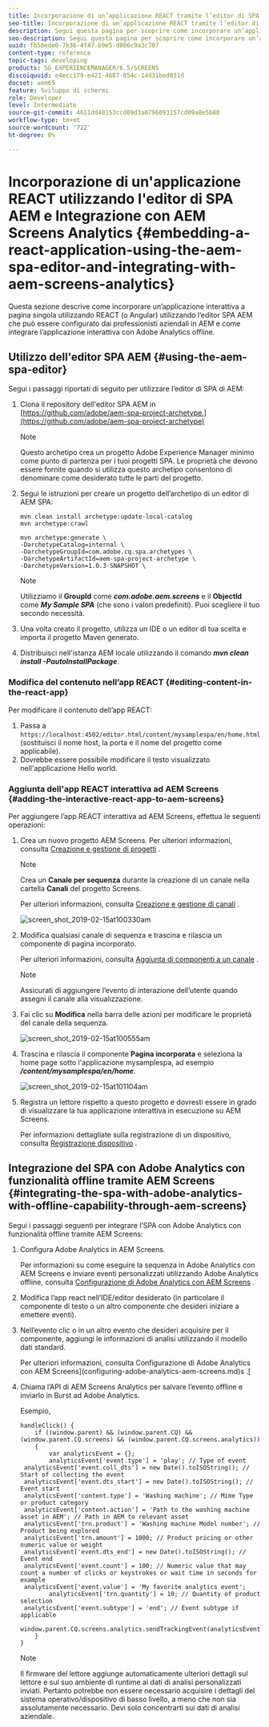 ```yaml
---
title: Incorporazione di un’applicazione REACT tramite l’editor di SPA AEM e Integrazione con AEM Screens Analytics
seo-title: Incorporazione di un’applicazione REACT tramite l’editor di SPA AEM e Integrazione con AEM Screens Analytics
description: Segui questa pagina per scoprire come incorporare un’applicazione interattiva a pagina singola utilizzando REACT (o Angular) utilizzando l’editor SPA AEM che può essere configurato dai professionisti del business in AEM e come integrare l’applicazione interattiva con Adobe Analytics offline.
seo-description: Segui questa pagina per scoprire come incorporare un’applicazione interattiva a pagina singola utilizzando REACT (o Angular) utilizzando l’editor SPA AEM che può essere configurato dai professionisti del business in AEM e come integrare l’applicazione interattiva con Adobe Analytics offline.
uuid: fb56ede0-7b36-4f47-b9e5-d806c9a3c707
content-type: reference
topic-tags: developing
products: SG_EXPERIENCEMANAGER/6.5/SCREENS
discoiquuid: e4ecc179-e421-4687-854c-14d31bed031d
docset: aem65
feature: Sviluppo di schermi
role: Developer
level: Intermediate
source-git-commit: 4611dd40153ccd09d3a0796093157cd09a8e5b80
workflow-type: tm+mt
source-wordcount: '722'
ht-degree: 0%

---
```



# Incorporazione di un&#39;applicazione REACT utilizzando l&#39;editor di SPA AEM e Integrazione con AEM Screens Analytics {#embedding-a-react-application-using-the-aem-spa-editor-and-integrating-with-aem-screens-analytics}

Questa sezione descrive come incorporare un’applicazione interattiva a pagina singola utilizzando REACT (o Angular) utilizzando l’editor SPA AEM che può essere configurato dai professionisti aziendali in AEM e come integrare l’applicazione interattiva con Adobe Analytics offline.

## Utilizzo dell&#39;editor SPA AEM {#using-the-aem-spa-editor}

Segui i passaggi riportati di seguito per utilizzare l’editor di SPA di AEM:

1. Clona il repository dell&#39;editor SPA AEM in [https://github.com/adobe/aem-spa-project-archetype.](https://github.com/adobe/aem-spa-project-archetype)

   >[!NOTE]
   >
   >Questo archetipo crea un progetto Adobe Experience Manager minimo come punto di partenza per i tuoi progetti SPA. Le proprietà che devono essere fornite quando si utilizza questo archetipo consentono di denominare come desiderato tutte le parti del progetto.

1. Segui le istruzioni per creare un progetto dell’archetipo di un editor di AEM SPA:

   ```
   mvn clean install archetype:update-local-catalog
   mvn archetype:crawl
   
   mvn archetype:generate \
   -DarchetypeCatalog=internal \
   -DarchetypeGroupId=com.adobe.cq.spa.archetypes \
   -DarchetypeArtifactId=aem-spa-project-archetype \
   -DarchetypeVersion=1.0.3-SNAPSHOT \
   ```

   >[!NOTE]
   >
   >Utilizziamo il **GroupId** come ***com.adobe.aem.screens*** e il **ObjectId** come ***My Sample SPA*** (che sono i valori predefiniti). Puoi scegliere il tuo secondo necessità.

1. Una volta creato il progetto, utilizza un IDE o un editor di tua scelta e importa il progetto Maven generato.
1. Distribuisci nell&#39;istanza AEM locale utilizzando il comando ***mvn clean install -PautoInstallPackage***.

### Modifica del contenuto nell’app REACT {#editing-content-in-the-react-app}

Per modificare il contenuto dell’app REACT:

1. Passa a `https://localhost:4502/editor.html/content/mysamplespa/en/home.html` (sostituisci il nome host, la porta e il nome del progetto come applicabile).
1. Dovrebbe essere possibile modificare il testo visualizzato nell&#39;applicazione Hello world.

### Aggiunta dell&#39;app REACT interattiva ad AEM Screens {#adding-the-interactive-react-app-to-aem-screens}

Per aggiungere l’app REACT interattiva ad AEM Screens, effettua le seguenti operazioni:

1. Crea un nuovo progetto AEM Screens. Per ulteriori informazioni, consulta [Creazione e gestione di progetti](creating-a-screens-project.md) .

   >[!NOTE]
   >
   >Crea un **Canale per sequenza** durante la creazione di un canale nella cartella **Canali** del progetto Screens.
   >
   >
   >Per ulteriori informazioni, consulta [Creazione e gestione di canali](managing-channels.md) .

   ![screen_shot_2019-02-15at100330am](assets/screen_shot_2019-02-15at100330am.png)

1. Modifica qualsiasi canale di sequenza e trascina e rilascia un componente di pagina incorporato.

   Per ulteriori informazioni, consulta [Aggiunta di componenti a un canale](adding-components-to-a-channel.md) .

   >[!NOTE]
   >
   >Assicurati di aggiungere l’evento di interazione dell’utente quando assegni il canale alla visualizzazione.

1. Fai clic su **Modifica** nella barra delle azioni per modificare le proprietà del canale della sequenza.

   ![screen_shot_2019-02-15at100555am](assets/screen_shot_2019-02-15at100555am.png)

1. Trascina e rilascia il componente **Pagina incorporata** e seleziona la home page sotto l&#39;applicazione mysamplespa, ad esempio ***/content/mysamplespa/en/home***.

   ![screen_shot_2019-02-15at101104am](assets/screen_shot_2019-02-15at101104am.png)

1. Registra un lettore rispetto a questo progetto e dovresti essere in grado di visualizzare la tua applicazione interattiva in esecuzione su AEM Screens.

   Per informazioni dettagliate sulla registrazione di un dispositivo, consulta [Registrazione dispositivo](device-registration.md) .

## Integrazione del SPA con Adobe Analytics con funzionalità offline tramite AEM Screens {#integrating-the-spa-with-adobe-analytics-with-offline-capability-through-aem-screens}

Segui i passaggi seguenti per integrare l’SPA con Adobe Analytics con funzionalità offline tramite AEM Screens:

1. Configura Adobe Analytics in AEM Screens.

   Per informazioni su come eseguire la sequenza in Adobe Analytics con AEM Screens e inviare eventi personalizzati utilizzando Adobe Analytics offline, consulta [Configurazione di Adobe Analytics con AEM Screens](configuring-adobe-analytics-aem-screens.md) .

1. Modifica l’app react nell’IDE/editor desiderato (in particolare il componente di testo o un altro componente che desideri iniziare a emettere eventi).
1. Nell’evento clic o in un altro evento che desideri acquisire per il componente, aggiungi le informazioni di analisi utilizzando il modello dati standard.

   Per ulteriori informazioni, consulta Configurazione di Adobe Analytics con AEM Screens](configuring-adobe-analytics-aem-screens.md)s .[

1. Chiama l’API di AEM Screens Analytics per salvare l’evento offline e inviarlo in Burst ad Adobe Analytics.

   Esempio,

   ```
   handleClick() {
       if ((window.parent) && (window.parent.CQ) && (window.parent.CQ.screens) && (window.parent.CQ.screens.analytics))
       {
           var analyticsEvent = {};
           analyticsEvent['event.type'] = 'play'; // Type of event
    analyticsEvent['event.coll_dts'] = new Date().toISOString(); // Start of collecting the event
    analyticsEvent['event.dts_start'] = new Date().toISOString(); // Event start
    analyticsEvent['content.type'] = 'Washing machine'; // Mime Type or product category
    analyticsEvent['content.action'] = 'Path to the washing machine asset in AEM'; // Path in AEM to relevant asset
    analyticsEvent['trn.product'] = 'Washing machine Model number'; // Product being explored
    analyticsEvent['trn.amount'] = 1000; // Product pricing or other numeric value or weight
    analyticsEvent['event.dts_end'] = new Date().toISOString(); // Event end
    analyticsEvent['event.count'] = 100; // Numeric value that may count a number of clicks or keystrokes or wait time in seconds for example
    analyticsEvent['event.value'] = 'My favorite analytics event';
           analyticsEvent['trn.quantity'] = 10; // Quantity of product selection
    analyticsEvent['event.subtype'] = 'end'; // Event subtype if applicable
    window.parent.CQ.screens.analytics.sendTrackingEvent(analyticsEvent);
       }
   }
   ```

   >[!NOTE]
   >
   >Il firmware del lettore aggiunge automaticamente ulteriori dettagli sul lettore e sul suo ambiente di runtime ai dati di analisi personalizzati inviati. Pertanto potrebbe non essere necessario acquisire i dettagli del sistema operativo/dispositivo di basso livello, a meno che non sia assolutamente necessario. Devi solo concentrarti sui dati di analisi aziendale.

